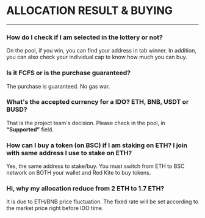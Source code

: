 # ALLOCATION RESULT & BUYING

---

<h3> How do I check if I am selected in the lottery or not? </h3>

On the pool, if you win, you can find your address in tab winner. In addition, you can also check your individual cap to know how much you can buy.

<h3> Is it FCFS or is the purchase guaranteed? </h3>

The purchase is guaranteed. No gas war.

<h3> What's the accepted currency for a IDO? ETH, BNB, USDT or BUSD? </h3>

That is the project team's decision. Please check in the pool, in **“Supported”** field.

<h3> How can I buy a token (on BSC) if I am staking on ETH? I join with same address I use to stake on ETH? </h3>

Yes, the same address to stake/buy. You must switch from ETH to BSC network on BOTH your wallet and Red Kite to buy tokens.

<h3> Hi, why my allocation reduce from 2 ETH to 1.7 ETH? </h3>

It is due to ETH/BNB price fluctuation. The fixed rate will be set according to the market price right before IDO time.